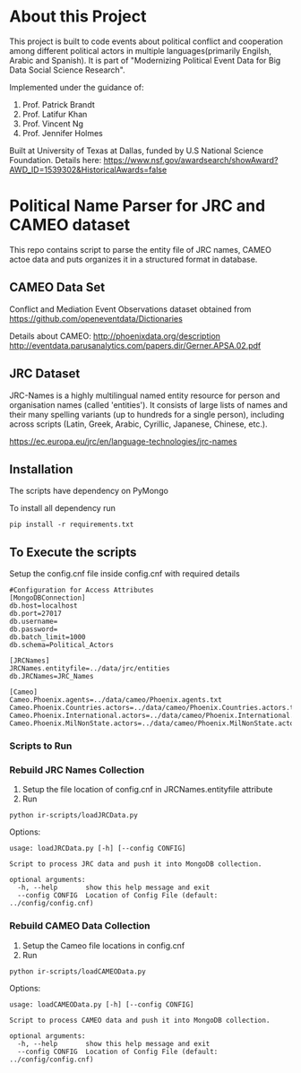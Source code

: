 # About this Project

This project is built to code events about political conflict and cooperation among different political actors in multiple languages(primarily Engilsh, Arabic and Spanish).
It is part of "Modernizing Political Event Data for Big Data Social Science Research".

Implemented under the guidance of: 
1. Prof. Patrick Brandt
2. Prof. Latifur Khan
3. Prof. Vincent Ng
4. Prof. Jennifer Holmes

Built at University of Texas at Dallas, funded by U.S National Science Foundation. 
Details here: https://www.nsf.gov/awardsearch/showAward?AWD_ID=1539302&HistoricalAwards=false 



# Political Name Parser for JRC and CAMEO dataset
This repo contains script to parse the entity file of JRC names, CAMEO actoe data and puts organizes it in a structured format in database.

## CAMEO Data Set
Conflict and Mediation Event Observations dataset obtained from https://github.com/openeventdata/Dictionaries

Details about CAMEO: 
 http://phoenixdata.org/description 
 http://eventdata.parusanalytics.com/papers.dir/Gerner.APSA.02.pdf

## JRC Dataset
JRC-Names is a highly multilingual named entity resource for person and organisation names (called 'entities'). It consists of large lists of names and their many spelling variants (up to hundreds for a single person), including across scripts (Latin, Greek, Arabic, Cyrillic, Japanese, Chinese, etc.).

https://ec.europa.eu/jrc/en/language-technologies/jrc-names

## Installation
The scripts have dependency on PyMongo 

To install all dependency run
```
pip install -r requirements.txt
```

## To Execute the scripts

Setup the config.cnf file inside config.cnf with required details
```
#Configuration for Access Attributes
[MongoDBConnection]
db.host=localhost
db.port=27017
db.username=
db.password=
db.batch_limit=1000
db.schema=Political_Actors

[JRCNames]
JRCNames.entityfile=../data/jrc/entities
db.JRCNames=JRC_Names

[Cameo]
Cameo.Phoenix.agents=../data/cameo/Phoenix.agents.txt
Cameo.Phoenix.Countries.actors=../data/cameo/Phoenix.Countries.actors.txt
Cameo.Phoenix.International.actors=../data/cameo/Phoenix.International.actors.txt
Cameo.Phoenix.MilNonState.actors=../data/cameo/Phoenix.MilNonState.actors.txt
```


### Scripts to Run

### Rebuild JRC Names Collection

1. Setup the file location of config.cnf in JRCNames.entityfile attribute 
2. Run
```
python ir-scripts/loadJRCData.py
```

Options:
```
usage: loadJRCData.py [-h] [--config CONFIG]

Script to process JRC data and push it into MongoDB collection.

optional arguments:
  -h, --help       show this help message and exit
  --config CONFIG  Location of Config File (default: ../config/config.cnf)
```

### Rebuild CAMEO Data Collection

1. Setup the Cameo file locations in config.cnf
2. Run
```
python ir-scripts/loadCAMEOData.py
```

Options:
```
usage: loadCAMEOData.py [-h] [--config CONFIG]

Script to process CAMEO data and push it into MongoDB collection.

optional arguments:
  -h, --help       show this help message and exit
  --config CONFIG  Location of Config File (default: ../config/config.cnf)
```
